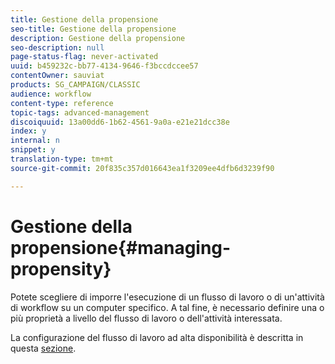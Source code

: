 ```yaml
---
title: Gestione della propensione
seo-title: Gestione della propensione
description: Gestione della propensione
seo-description: null
page-status-flag: never-activated
uuid: b459232c-bb77-4134-9646-f3bccdccee57
contentOwner: sauviat
products: SG_CAMPAIGN/CLASSIC
audience: workflow
content-type: reference
topic-tags: advanced-management
discoiquuid: 13a00dd6-1b62-4561-9a0a-e21e21dcc38e
index: y
internal: n
snippet: y
translation-type: tm+mt
source-git-commit: 20f835c357d016643ea1f3209ee4dfb6d3239f90

---
```



# Gestione della propensione{#managing-propensity}

Potete scegliere di imporre l&#39;esecuzione di un flusso di lavoro o di un&#39;attività di workflow su un computer specifico. A tal fine, è necessario definire una o più proprietà a livello del flusso di lavoro o dell&#39;attività interessata.

La configurazione del flusso di lavoro ad alta disponibilità è descritta in questa [sezione](../../installation/using/configuring-campaign-server.md#high-availability-workflows-and-affinities).
